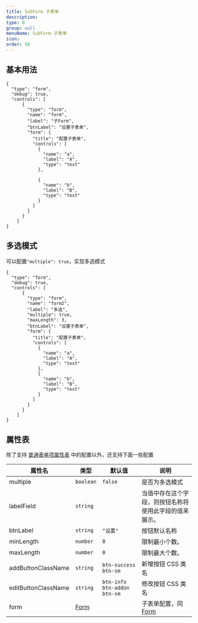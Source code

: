 ```yaml
---
title: SubForm 子表单
description:
type: 0
group: null
menuName: SubForm 子表单
icon:
order: 50
---
```


## 基本用法

```schema: scope="body"
{
  "type": "form",
  "debug": true,
  "controls": [
      {
        "type": "form",
        "name": "form",
        "label": "子Form",
        "btnLabel": "设置子表单",
        "form": {
          "title": "配置子表单",
          "controls": [
            {
              "name": "a",
              "label": "A",
              "type": "text"
            },

            {
              "name": "b",
              "label": "B",
              "type": "text"
            }
          ]
        }
      }
    ]
}
```

## 多选模式

可以配置`"multiple": true`，实现多选模式

```schema: scope="body"
{
  "type": "form",
  "debug": true,
  "controls": [
      {
        "type": "form",
        "name": "form2",
        "label": "多选",
        "multiple": true,
        "maxLength": 3,
        "btnLabel": "设置子表单",
        "form": {
          "title": "配置子表单",
          "controls": [
            {
              "name": "a",
              "label": "A",
              "type": "text"
            },
            {
              "name": "b",
              "label": "B",
              "type": "text"
            }
          ]
        }
      }
    ]
}
```

## 属性表

除了支持 [普通表单项属性表](./formitem#%E5%B1%9E%E6%80%A7%E8%A1%A8) 中的配置以外，还支持下面一些配置

| 属性名              | 类型            | 默认值                      | 说明                                                   |
| ------------------- | --------------- | --------------------------- | ------------------------------------------------------ |
| multiple            | `boolean`       | `false`                     | 是否为多选模式                                         |
| labelField          | `string`        |                             | 当值中存在这个字段，则按钮名称将使用此字段的值来展示。 |
| btnLabel            | `string`        | `"设置"`                    | 按钮默认名称                                           |
| minLength           | `number`        | `0`                         | 限制最小个数。                                         |
| maxLength           | `number`        | `0`                         | 限制最大个数。                                         |
| addButtonClassName  | `string`        | `btn-success btn-sm`        | 新增按钮 CSS 类名                                      |
| editButtonClassName | `string`        | `btn-info btn-addon btn-sm` | 修改按钮 CSS 类名                                      |
| form                | [Form](./index) |                             | 子表单配置，同 [Form](./index)                         |
